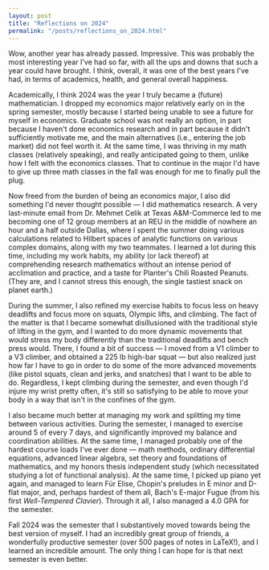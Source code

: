```yaml
---
layout: post
title: "Reflections on 2024"
permalink: "/posts/reflections_on_2024.html"
---
```


Wow, another year has already passed. Impressive. This was probably the most interesting year I've had so far, with all the ups and downs that such a year could have brought. I think, overall, it was one of the best years I've had, in terms of academics, health, and general overall happiness.

Academically, I think 2024 was the year I truly became a (future) mathematician. I dropped my economics major relatively early on in the spring semester, mostly because I started being unable to see a future for myself in economics. Graduate school was not really an option, in part because I haven't done economics research and in part because it didn't sufficiently motivate me, and the main alternatives (i.e., entering the job market) did not feel worth it. At the same time, I was thriving in my math classes (relatively speaking), and really anticipated going to them, unlike how I felt with the economics classes. That to continue in the major I'd have to give up three math classes in the fall was enough for me to finally pull the plug. 

Now freed from the burden of being an economics major, I also did something I'd never thought possible — I did mathematics research. A very last-minute email from Dr. Mehmet Celik at Texas A&M-Commerce led to me becoming one of 12 group members at an REU in the middle of nowhere an hour and a half outside Dallas, where I spent the summer doing various calculations related to Hilbert spaces of analytic functions on various complex domains, along with my two teammates. I learned a lot during this time, including my work habits, my ability (or lack thereof) at comprehending research mathematics without an intense period of acclimation and practice, and a taste for Planter's Chili Roasted Peanuts. (They are, and I cannot stress this enough, the single tastiest snack on planet earth.)

During the summer, I also refined my exercise habits to focus less on heavy deadlifts and focus more on squats, Olympic lifts, and climbing. The fact of the matter is that I became somewhat disillusioned with the traditional style of lifting in the gym, and I wanted to do more dynamic movements that would stress my body differently than the traditional deadlifts and bench press would. There, I found a bit of success — I moved from a V1 climber to a V3 climber, and obtained a 225 lb high-bar squat — but also realized just how far I have to go in order to do some of the more advanced movements (like pistol squats, clean and jerks, and snatches) that I want to be able to do. Regardless, I kept climbing during the semester, and even though I'd injure my wrist pretty often, it's still so satisfying to be able to move your body in a way that isn't in the confines of the gym.

I also became much better at managing my work and splitting my time between various activities. During the semester, I managed to exercise around 5 of every 7 days, and significantly improved my balance and coordination abilities. At the same time, I managed probably one of the hardest course loads I've ever done — math methods, ordinary differential equations, advanced linear algebra, set theory and foundations of mathematics, and my honors thesis independent study (which necessitated studying a lot of functional analysis). At the same time, I picked up piano yet again, and managed to learn Für Elise, Chopin's preludes in E minor and D-flat major, and, perhaps hardest of them all, Bach's E-major Fugue (from his first _Well-Tempered Clavier_). Through it all, I also managed a 4.0 GPA for the semester.

Fall 2024 was the semester that I substantively moved towards being the best version of myself. I had an incredibly great group of friends, a wonderfully productive semester (over 500 pages of notes in LaTeX!), and I learned an incredible amount. The only thing I can hope for is that next semester is even better.
